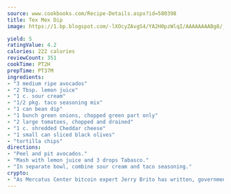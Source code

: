 ```yaml
---
source: www.cookbooks.com/Recipe-Details.aspx?id=580398
title: Tex Mex Dip
image: https://1.bp.blogspot.com/-lXOcyZAvgS4/YA2H0pzWlqI/AAAAAAAABg8/_HX4JI-WmFM0Tz684w_qYjP9vBzksmFNgCLcBGAsYHQ/s219/20.png

yield: 5
ratingValue: 4.2
calories: 222 calories
reviewCount: 351
cookTime: PT2H
prepTime: PT37M
ingredients:
- "3 medium ripe avocados"
- "2 Tbsp. lemon juice"
- "1 c. sour cream"
- "1/2 pkg. taco seasoning mix"
- "1 can bean dip"
- "1 bunch green onions, chopped green part only"
- "2 large tomatoes, chopped and drained"
- "1 c. shredded Cheddar cheese"
- "1 small can sliced black olives"
- "tortilla chips"
directions:
- "Peel and pit avocados."
- "Mash with lemon juice and 3 drops Tabasco."
- "In separate bowl, combine sour cream and taco seasoning."
crypto:
- "As Mercatus Center bitcoin expert Jerry Brito has written, government regulation can either be ham-fisted or light to the touch."
---
```

